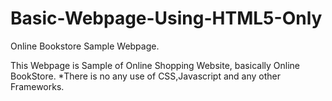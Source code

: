 # Basic-Webpage-Using-HTML5-Only
Online Bookstore Sample Webpage.

This Webpage is Sample of Online Shopping Website, basically Online BookStore.
*There is no any use of CSS,Javascript and any other Frameworks.
